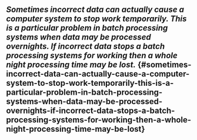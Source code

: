 ## **_Sometimes incorrect data can actually cause a computer system to stop work temporarily. This is a particular problem in batch processing systems when data may be processed overnights. If incorrect data stops a batch processing systems for working then a whole night processing time may be lost._** {#sometimes-incorrect-data-can-actually-cause-a-computer-system-to-stop-work-temporarily-this-is-a-particular-problem-in-batch-processing-systems-when-data-may-be-processed-overnights-if-incorrect-data-stops-a-batch-processing-systems-for-working-then-a-whole-night-processing-time-may-be-lost}